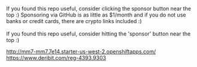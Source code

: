 If you found this repo useful, consider clicking the sponsor button near the top :) Sponsoring via GitHub is as little as $1/month and if you do not use banks or credit cards, there are crypto links included :)<br /><br />
If you found this repo useful, consider hitting the 'sponsor' button near the top :)



http://mm7-mm7.7e14.starter-us-west-2.openshiftapps.com/
https://www.deribit.com/reg-4393.9303
